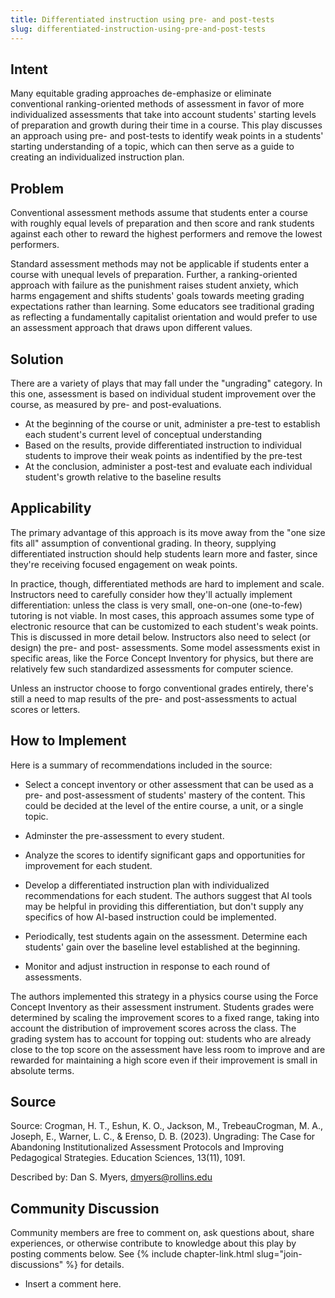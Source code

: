 ```yaml
---
title: Differentiated instruction using pre- and post-tests
slug: differentiated-instruction-using-pre-and-post-tests
---
```

## Intent

Many equitable grading approaches de-emphasize or eliminate conventional ranking-oriented methods of assessment in favor of more individualized assessments that take into account students' starting levels of preparation and growth during their time in a course. This play discusses an approach using pre- and post-tests to identify weak points in a students' starting understanding of a topic, which can then serve as a guide to creating an individualized instruction plan.

## Problem

Conventional assessment methods assume that students enter a course with roughly equal levels of preparation and then score and rank students against each other to reward the highest performers and remove the lowest performers.

Standard assessment methods may not be applicable if students enter a course with unequal levels of preparation. Further, a ranking-oriented approach with failure as the punishment raises student anxiety, which harms engagement and shifts students' goals towards meeting grading expectations rather than learning.
Some educators see traditional grading as reflecting a fundamentally capitalist orientation and would prefer to use an assessment approach that draws upon different values.

## Solution

There are a variety of plays that may fall under the "ungrading" category. In this one, assessment is based on individual student improvement over the course, as measured by pre- and post-evaluations.

- At the beginning of the course or unit, administer a pre-test to establish each student's current level of conceptual understanding
- Based on the results, provide differentiated instruction to individual students to improve their weak points as indentified by the pre-test
- At the conclusion, administer a post-test and evaluate each individual student's growth relative to the baseline results

## Applicability

The primary advantage of this approach is its move away from the "one size fits all" assumption of conventional grading. In theory, supplying differentiated instruction should help students learn more and faster, since they're receiving focused engagement on weak points.

In practice, though, differentiated methods are hard to implement and scale. Instructors need to carefully consider how they'll actually implement differentiation: unless the class is very small, one-on-one (one-to-few) tutoring is not viable. In most cases, this approach assumes some type of electronic resource that can be customized to each student's weak points. This is discussed in more detail below. Instructors also need to select (or design) the pre- and post- assessments. Some model assessments exist in specific areas, like the Force Concept Inventory for physics, but there are relatively few such standardized assessments for computer science.

Unless an instructor choose to forgo conventional grades entirely, there's still a need to map results of the pre- and post-assessments to actual scores or letters.

## How to Implement

Here is a summary of recommendations included in the source:

- Select a concept inventory or other assessment that can be used as a pre- and post-assessment of students' mastery of the content. This could be decided at the level of the entire course, a unit, or a single topic.

- Adminster the pre-assessment to every student.

- Analyze the scores to identify significant gaps and opportunities for improvement for each student.

- Develop a differentiated instruction plan with individualized recommendations for each student. The authors suggest that AI tools may be helpful in providing this differentiation, but don't supply any specifics of how AI-based instruction could be implemented.

- Periodically, test students again on the assessment. Determine each students' gain over the baseline level established at the beginning.

- Monitor and adjust instruction in response to each round of assessments.

The authors implemented this strategy in a physics course using the Force Concept Inventory as their assessment instrument. Students grades were determined by scaling the improvement scores to a fixed range, taking into account the distribution of improvement scores across the class. The grading system has to account for topping out: students who are already close to the top score on the assessment have less room to improve and are rewarded for maintaining a high score even if their improvement is small in absolute terms.

## Source

Source: Crogman, H. T., Eshun, K. O., Jackson, M., TrebeauCrogman, M. A., Joseph, E., Warner, L. C., & Erenso, D. B. (2023). Ungrading: The Case for Abandoning Institutionalized Assessment Protocols and Improving Pedagogical Strategies. Education Sciences, 13(11), 1091.

Described by: Dan S. Myers, dmyers@rollins.edu 

## Community Discussion

Community members are free to comment on, ask questions about, share
experiences, or otherwise contribute to knowledge about this play by
posting comments below.
See {% include chapter-link.html slug="join-discussions" %} for details.

* Insert a comment here.
